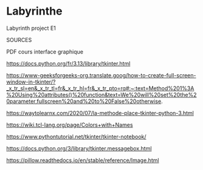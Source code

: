 # Labyrinthe

Labyrinth project E1

SOURCES

PDF cours interface graphique

https://docs.python.org/fr/3.13/library/tkinter.html

https://www-geeksforgeeks-org.translate.goog/how-to-create-full-screen-window-in-tkinter/?_x_tr_sl=en&_x_tr_tl=fr&_x_tr_hl=fr&_x_tr_pto=rq#:~:text=Method%201%3A%20Using%20attributes()%20function&text=We%20will%20set%20the%20parameter,fullscreen%20and%20to%20False%20otherwise.

https://waytolearnx.com/2020/07/la-methode-place-tkinter-python-3.html

https://wiki.tcl-lang.org/page/Colors+with+Names

https://www.pythontutorial.net/tkinter/tkinter-notebook/

https://docs.python.org/3/library/tkinter.messagebox.html

https://pillow.readthedocs.io/en/stable/reference/Image.html
